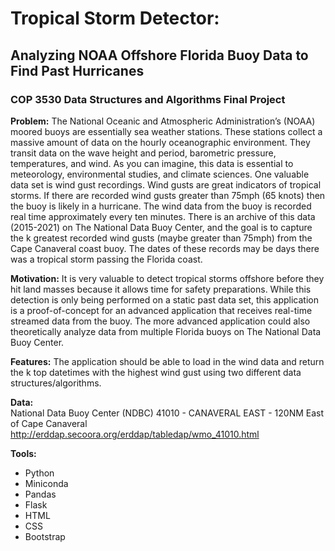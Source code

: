 # Tropical Storm Detector: 
## Analyzing NOAA Offshore Florida Buoy Data to Find Past Hurricanes
### COP 3530 Data Structures and Algorithms Final Project

__Problem:__
The National Oceanic and Atmospheric Administration’s (NOAA) moored buoys are essentially
sea weather stations. These stations collect a massive amount of data on the hourly oceanographic environment. They transit data on the wave height and period, barometric pressure, temperatures, and wind. As you can imagine, this data is essential to meteorology, environmental studies, and climate sciences. One valuable data set is wind gust recordings. Wind gusts are great indicators of tropical storms. If there are recorded wind gusts greater than 75mph (65 knots) then the buoy is likely in a hurricane. The wind data from the buoy is recorded real time approximately every ten minutes. There is an archive of this data (2015-2021) on The National Data Buoy Center, and the goal is to capture the k greatest recorded wind gusts (maybe greater than 75mph) from the Cape Canaveral coast buoy. The dates of these records may be days there was a tropical storm passing the Florida coast.  


__Motivation:__
It is very valuable to detect tropical storms offshore before they hit land masses because it allows
time for safety preparations. While this detection is only being performed on a static past data set, this application is a proof-of-concept for an advanced application that receives real-time streamed data from the buoy. The more advanced application could also theoretically analyze data from multiple Florida buoys on The National Data Buoy Center. 


__Features:__
The application should be able to load in the wind data and return the k top datetimes with the highest wind gust using two different data structures/algorithms.

__Data:__  
National Data Buoy Center (NDBC) 41010 - CANAVERAL EAST - 120NM East of Cape Canaveral
http://erddap.secoora.org/erddap/tabledap/wmo_41010.html

__Tools:__
* Python 
* Miniconda
* Pandas
* Flask
* HTML
* CSS
* Bootstrap


